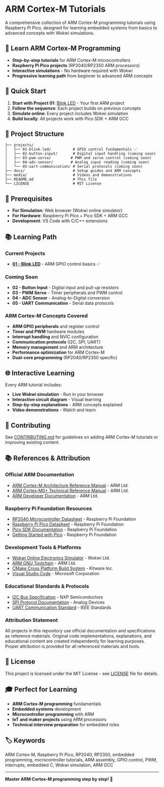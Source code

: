 # ARM Cortex-M Tutorials

A comprehensive collection of ARM Cortex-M programming tutorials using Raspberry Pi Pico, designed for learning embedded systems from basics to advanced concepts with Wokwi simulations.

## 🎯 Learn ARM Cortex-M Programming

- **Step-by-step tutorials** for ARM Cortex-M microcontrollers
- **Raspberry Pi Pico projects** (RP2040/RP2350 ARM processors)
- **Interactive simulations** - No hardware required with Wokwi
- **Progressive learning path** from beginner to advanced ARM concepts

## 🚀 Quick Start

1. **Start with Project 01**: [Blink LED](projects/01-blink-led/) - Your first ARM project
2. **Follow the sequence**: Each project builds on previous concepts
3. **Simulate online**: Every project includes Wokwi simulation
4. **Build locally**: All projects work with Pico SDK + ARM GCC

## 📁 Project Structure

```
├── projects/
│   ├── 01-blink-led/          # GPIO control fundamentals ✅
│   ├── 02-button-input/       # Digital input handling (coming soon)
│   ├── 03-pwm-servo/         # PWM and servo control (coming soon)
│   ├── 04-adc-sensor/        # Analog input reading (coming soon)
│   └── 05-uart-communication/ # Serial protocols (coming soon)
├── docs/                      # Setup guides and ARM concepts
├── media/                     # Videos and demonstrations
├── README.md                  # This file
└── LICENSE                    # MIT License
```

## 🔧 Prerequisites

- **For Simulation**: Web browser (Wokwi online simulator)
- **For Hardware**: Raspberry Pi Pico + Pico SDK + ARM GCC
- **Development**: VS Code with C/C++ extensions

## 📚 Learning Path

### Current Projects
- **[01 - Blink LED](projects/01-blink-led/)** - ARM GPIO control basics ✅

### Coming Soon
- **02 - Button Input** - Digital input and pull-up resistors
- **03 - PWM Servo** - Timer peripherals and PWM control
- **04 - ADC Sensor** - Analog-to-Digital conversion
- **05 - UART Communication** - Serial data protocols

### ARM Cortex-M Concepts Covered
- **ARM GPIO peripherals** and register control
- **Timer and PWM** hardware modules
- **Interrupt handling** and NVIC configuration
- **Communication protocols** (I2C, SPI, UART)
- **Memory management** and ARM architecture
- **Performance optimization** for ARM Cortex-M
- **Dual-core programming** (RP2040/RP2350 specific)

## 🌐 Interactive Learning

Every ARM tutorial includes:
- **Live Wokwi simulation** - Run in your browser
- **Interactive circuit diagram** - Visual learning
- **Step-by-step explanations** - ARM concepts explained
- **Video demonstrations** - Watch and learn

## 🤝 Contributing

See [CONTRIBUTING.md](CONTRIBUTING.md) for guidelines on adding ARM Cortex-M tutorials or improving existing content.

## 📚 References & Attribution

### Official ARM Documentation
- [ARM Cortex-M Architecture Reference Manual](https://developer.arm.com/documentation/ddi0403/latest/) - ARM Ltd.
- [ARM Cortex-M0+ Technical Reference Manual](https://developer.arm.com/documentation/ddi0484/latest/) - ARM Ltd.
- [ARM Developer Documentation](https://developer.arm.com/documentation/) - ARM Ltd.

### Raspberry Pi Foundation Resources
- [RP2040 Microcontroller Datasheet](https://datasheets.raspberrypi.com/rp2040/rp2040-datasheet.pdf) - Raspberry Pi Foundation
- [Raspberry Pi Pico Datasheet](https://datasheets.raspberrypi.com/pico/pico-datasheet.pdf) - Raspberry Pi Foundation
- [Pico SDK Documentation](https://raspberrypi.github.io/pico-sdk-doxygen/) - Raspberry Pi Foundation
- [Getting Started with Pico](https://datasheets.raspberrypi.com/pico/getting-started-with-pico.pdf) - Raspberry Pi Foundation

### Development Tools & Platforms
- [Wokwi Online Electronics Simulator](https://wokwi.com/) - Wokwi Ltd.
- [ARM GNU Toolchain](https://developer.arm.com/tools-and-software/open-source-software/developer-tools/gnu-toolchain/gnu-rm) - ARM Ltd.
- [CMake Cross Platform Build System](https://cmake.org/) - Kitware Inc.
- [Visual Studio Code](https://code.visualstudio.com/) - Microsoft Corporation

### Educational Standards & Protocols
- [I2C Bus Specification](https://www.nxp.com/docs/en/user-guide/UM10204.pdf) - NXP Semiconductors
- [SPI Protocol Documentation](https://www.analog.com/en/analog-dialogue/articles/introduction-to-spi-interface.html) - Analog Devices
- [UART Communication Standard](https://en.wikipedia.org/wiki/Universal_asynchronous_receiver-transmitter) - IEEE Standards

### Attribution Statement
All projects in this repository use official documentation and specifications as reference materials. Original code implementations, explanations, and educational content are created independently for learning purposes. Proper attribution is provided for all referenced materials and tools.

## 📄 License

This project is licensed under the MIT License - see [LICENSE](LICENSE) file for details.

## 🎓 Perfect for Learning

- **ARM Cortex-M programming** fundamentals
- **Embedded systems** development
- **Microcontroller programming** with ARM
- **IoT and maker projects** using ARM processors
- **Technical interview preparation** for embedded roles

## 🏷️ Keywords

ARM Cortex-M, Raspberry Pi Pico, RP2040, RP2350, embedded programming, microcontroller tutorials, ARM assembly, GPIO control, PWM, interrupts, embedded C, Wokwi simulation, ARM GCC

---

**Master ARM Cortex-M programming step by step!** 🚀

